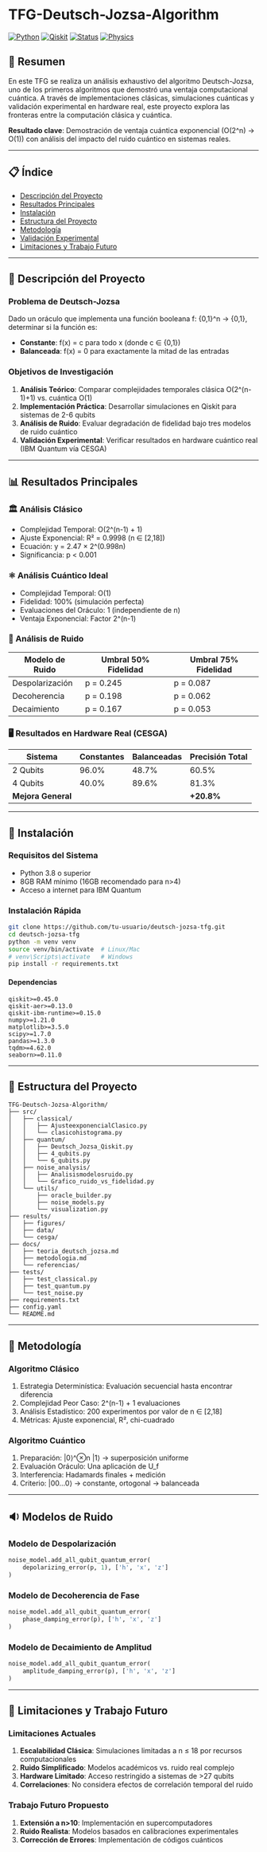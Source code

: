 # TFG-Deutsch-Jozsa-Algorithm

[![Python](https://img.shields.io/badge/Python-3.8+-blue.svg)](https://www.python.org/)
[![Qiskit](https://img.shields.io/badge/Qiskit-0.45+-purple.svg)](https://qiskit.org/)
[![Status](https://img.shields.io/badge/Status-Uncomplete-success.svg)]()
[![Physics](https://img.shields.io/badge/field-quantum%20physics-brightgreen.svg)](https://en.wikipedia.org/wiki/Quantum_chaos)

## 🎯 Resumen 

En este TFG se realiza un análisis exhaustivo del algoritmo Deutsch-Jozsa, uno de los primeros algoritmos que demostró una ventaja computacional cuántica. A través de implementaciones clásicas, simulaciones cuánticas y validación experimental en hardware real, este proyecto explora las fronteras entre la computación clásica y cuántica.

**Resultado clave**: Demostración de ventaja cuántica exponencial (O(2^n) → O(1)) con análisis del impacto del ruido cuántico en sistemas reales.

---

## 📋 Índice

- [Descripción del Proyecto](#-descripción-del-proyecto)
- [Resultados Principales](#-resultados-principales)
- [Instalación](#-instalación)
- [Estructura del Proyecto](#-estructura-del-proyecto)
- [Metodología](#-metodología)
- [Validación Experimental](#-validación-experimental)
- [Limitaciones y Trabajo Futuro](#-limitaciones-y-trabajo-futuro)

---

## 🔬 Descripción del Proyecto

### Problema de Deutsch-Jozsa

Dado un oráculo que implementa una función booleana f: {0,1}^n → {0,1}, determinar si la función es:

- **Constante**: f(x) = c para todo x (donde c ∈ {0,1})
- **Balanceada**: f(x) = 0 para exactamente la mitad de las entradas

### Objetivos de Investigación

1. **Análisis Teórico**: Comparar complejidades temporales clásica O(2^(n-1)+1) vs. cuántica O(1)  
2. **Implementación Práctica**: Desarrollar simulaciones en Qiskit para sistemas de 2-6 qubits  
3. **Análisis de Ruido**: Evaluar degradación de fidelidad bajo tres modelos de ruido cuántico  
4. **Validación Experimental**: Verificar resultados en hardware cuántico real (IBM Quantum vía CESGA)

---

## 📊 Resultados Principales

### 🏛️ Análisis Clásico

- Complejidad Temporal: O(2^(n-1) + 1)  
- Ajuste Exponencial: R² = 0.9998 (n ∈ [2,18])  
- Ecuación: y = 2.47 × 2^(0.998n)  
- Significancia: p < 0.001

### ⚛️ Análisis Cuántico Ideal

- Complejidad Temporal: O(1)  
- Fidelidad: 100% (simulación perfecta)  
- Evaluaciones del Oráculo: 1 (independiente de n)  
- Ventaja Exponencial: Factor 2^(n-1)

### 🌊 Análisis de Ruido

| Modelo de Ruido  | Umbral 50% Fidelidad | Umbral 75% Fidelidad |
|------------------|----------------------|-----------------------|
| Despolarización  | p = 0.245            | p = 0.087             |
| Decoherencia     | p = 0.198            | p = 0.062             |
| Decaimiento      | p = 0.167            | p = 0.053             |

### 🖥️ Resultados en Hardware Real (CESGA)

| Sistema    | Constantes | Balanceadas | Precisión Total |
|------------|------------|-------------|-----------------|
| 2 Qubits   | 96.0%      | 48.7%       | 60.5%           |
| 4 Qubits   | 40.0%      | 89.6%       | 81.3%           |
| **Mejora General** |        |             | **+20.8%**       |

---

## 🚀 Instalación

### Requisitos del Sistema

- Python 3.8 o superior  
- 8GB RAM mínimo (16GB recomendado para n>4)  
- Acceso a internet para IBM Quantum

### Instalación Rápida

```bash
git clone https://github.com/tu-usuario/deutsch-jozsa-tfg.git
cd deutsch-jozsa-tfg
python -m venv venv
source venv/bin/activate  # Linux/Mac
# venv\Scripts\activate   # Windows
pip install -r requirements.txt
```

#### Dependencias

```
qiskit>=0.45.0  
qiskit-aer>=0.13.0  
qiskit-ibm-runtime>=0.15.0  
numpy>=1.21.0  
matplotlib>=3.5.0  
scipy>=1.7.0  
pandas>=1.3.0  
tqdm>=4.62.0  
seaborn>=0.11.0
```

---

## 📂 Estructura del Proyecto

```
TFG-Deutsch-Jozsa-Algorithm/
├── src/
│   ├── classical/
│   │   ├── AjusteexponencialClasico.py
│   │   └── clasicohistograma.py
│   ├── quantum/
│   │   ├── Deutsch_Jozsa_Qiskit.py
│   │   ├── 4_qubits.py
│   │   └── 6_qubits.py
│   ├── noise_analysis/
│   │   ├── Analisismodelosruido.py
│   │   └── Grafico_ruido_vs_fidelidad.py
│   └── utils/
│       ├── oracle_builder.py
│       ├── noise_models.py
│       └── visualization.py
├── results/
│   ├── figures/
│   ├── data/
│   └── cesga/
├── docs/
│   ├── teoria_deutsch_jozsa.md
│   ├── metodologia.md
│   └── referencias/
├── tests/
│   ├── test_classical.py
│   ├── test_quantum.py
│   └── test_noise.py
├── requirements.txt
├── config.yaml
└── README.md
```

---

## 🧪 Metodología

### Algoritmo Clásico

1. Estrategia Determinística: Evaluación secuencial hasta encontrar diferencia  
2. Complejidad Peor Caso: 2^(n-1) + 1 evaluaciones  
3. Análisis Estadístico: 200 experimentos por valor de n ∈ [2,18]  
4. Métricas: Ajuste exponencial, R², chi-cuadrado

### Algoritmo Cuántico

1. Preparación: |0⟩^⊗n |1⟩ → superposición uniforme  
2. Evaluación Oráculo: Una aplicación de U_f  
3. Interferencia: Hadamards finales + medición  
4. Criterio: |00...0⟩ → constante, ortogonal → balanceada

---

## 🔉 Modelos de Ruido

### Modelo de Despolarización
```python
noise_model.add_all_qubit_quantum_error(
    depolarizing_error(p, 1), ['h', 'x', 'z']
)
```

### Modelo de Decoherencia de Fase
```python
noise_model.add_all_qubit_quantum_error(
    phase_damping_error(p), ['h', 'x', 'z']
)
```

### Modelo de Decaimiento de Amplitud
```python
noise_model.add_all_qubit_quantum_error(
    amplitude_damping_error(p), ['h', 'x', 'z']
)
```

---

## 🔭 Limitaciones y Trabajo Futuro

### Limitaciones Actuales

1. **Escalabilidad Clásica**: Simulaciones limitadas a n ≤ 18 por recursos computacionales  
2. **Ruido Simplificado**: Modelos académicos vs. ruido real complejo  
3. **Hardware Limitado**: Acceso restringido a sistemas de >27 qubits  
4. **Correlaciones**: No considera efectos de correlación temporal del ruido

### Trabajo Futuro Propuesto

1. **Extensión a n>10**: Implementación en supercomputadores  
2. **Ruido Realista**: Modelos basados en calibraciones experimentales  
3. **Corrección de Errores**: Implementación de códigos cuánticos
